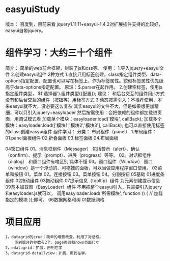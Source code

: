 # easyuiStudy
版本：
    百度到，目前来看 jquery1.11.11+easyui-1.4.2对扩展插件支持的比较好，easyui自带jquery。
# 组件学习：大约三十个组件
简介：
    简单的web前台框架，封装了js和css等。
使用：
    1.导入jquery+easyui文件
        <script type="text/javascript" src="../../jquery-easyui-1.4.2/jquery.min.js"></script>
        <script type="text/javascript" src="../../jquery-easyui-1.4.2/jquery.easyui.min.js"></script>
        <link rel="stylesheet" type="text/css" href="../../jquery-easyui-1.4.2/themes/default/easyui.css">
        <link rel="stylesheet" type="text/css" href="../../jquery-easyui-1.4.2/themes/icon.css">
    2.创建easyui组件
        2种方式
            1.直接只用标签创建，class指定组件类型、data-options指定配置，配置也可以写在标签上，作为标签属性。貌似标签属性优先级高于data-options指定配置。
                原理：$.parser在起作用。
            2.创建空标签，使用js指定组件类型， 
                $('选择器').组件类型({配置});
        建议：
            和后台交互的组件用js方式
            没有和后台交互的组件（按钮等）用标签方式
    3.动态按需引入：不推荐使用，本来easyui就不大，没必要这么复杂
        其实easyui的文件不大，但是如果想更加精细，可以只引入jquery+easyloader
            <script type="text/javascript" src="../../jquery-easyui-1.4.2/jquery.min.js"></script>
            <script type="text/javascript" src="../../jquery-easyui-1.4.2/easyloader.js"></script>
        然后按需使用：会把依赖的组件都加载进页面，用调试模式看 
             加载单个模块：easyloader.load('模块', callBack);
             加载多个模块：easyloader.load(['模块1','模块2','模块3'], callBack);
             也可以直接使用标签的class创建easyui组件
组件学习：
    分类：
        布局组件（panel）
    1.布局组件：
        01.panel面板组件
        02.折叠面板 
        03.标签面板 
        04.布局面板
    
    
    
    
    
    
04窗口组件
    01。消息框组件（Messager） 
        包括警示（alert）、确认（confirm）、提示（prompt）、进展（progress）等等。
    02。对话框组件（dialog）
        和窗口组件有啥区别 具体不懂
    03。窗口组件（Window） 
        窗口（window）是一个浮动的、可拖拽的面板，可以当做应用程序窗口使用。
03菜单和按钮
    01。菜单
    02。连接按钮
    03。菜单按钮
    04。分割按钮
05基础
    01进度条组件
    02拖动组件
    03拖动组件
    07提示信息（tooltip）组件
        为元素创建提示信息
    09基本加载器（EasyLoader）组件
        不用把整个easyui引入，只需要引入jquery和easyloader.js就可以，
        调用easyloader.load('所需模块', function () { // 加载指定的模块 });即可。
06数据网格和树
    01数据网格


# 项目应用
    
    1，datagrid的crud：简单的增删改查，利用了对话框。
        传到后台的参数有2个，page页码和rows页面尺寸
    2，edatagrid：扩展，用到在学
    3，datagrid-detailview：扩展，用到在学。
    
